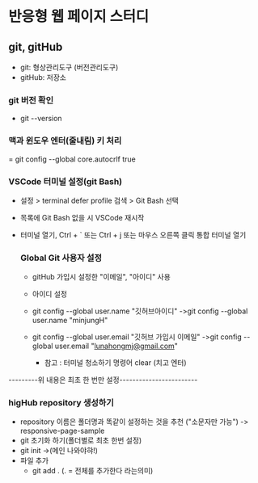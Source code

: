 # 반응형 웹 페이지 스터디

## git, gitHub

- git: 형상관리도구 (버전관리도구)
- gitHub: 저장소

### git 버전 확인

- git --version

### 맥과 윈도우 엔터(줄내림) 키 처리

= git config --global core.autocrlf true

### VSCode 터미널 설정(git Bash)

- 설정 > terminal defer profile 검색 > Git Bash 선택
- 목록에 Git Bash 없을 시 VSCode 재시작
- 터미널 열기, Ctrl + ` 또는 Ctrl + j 또는 마우스 오른쪽 클릭
  통합 터미널 열기

  ### Global Git 사용자 설정

  - gitHub 가입시 설정한 "이메일", "아이디" 사용
  - 아이디 설정
  - git config --global user.name "깃허브아이디"
    ->git config --global user.name "minjungH"
  - git config --global user.email "깃허브 가입시 이메일"
    ->git config --global user.email "lunahongmj@gmail.com"

    - 참고 : 터미널 청소하기 명령어 clear (치고 엔터)

---------위 내용은 최초 한 번만 설정------------------------

### higHub repository 생성하기

- repository 이름은 폴더명과 똑같이 설정하는 것을 추천
  ("소문자만 가능") -> responsive-page-sample
- git 초기화 하기(폴더별로 최초 한번 설정)
- git init ->(메인 나와야햐!)
- 파일 추가
  - git add .
    (. = 전체를 추가한다 라는의미)

